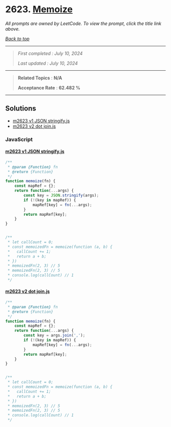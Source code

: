 # 2623. [Memoize](<https://leetcode.com/problems/memoize>)

*All prompts are owned by LeetCode. To view the prompt, click the title link above.*

*[Back to top](<../README.md>)*

------

> *First completed : July 10, 2024*
>
> *Last updated : July 10, 2024*

------

> **Related Topics** : **N/A**
>
> **Acceptance Rate** : **62.482 %**

------

## Solutions

- [m2623 v1 JSON stringify.js](<../my-submissions/m2623 v1 JSON stringify.js>)
- [m2623 v2 dot join.js](<../my-submissions/m2623 v2 dot join.js>)
### JavaScript
#### [m2623 v1 JSON stringify.js](<../my-submissions/m2623 v1 JSON stringify.js>)
```JavaScript
/**
 * @param {Function} fn
 * @return {Function}
 */
function memoize(fn) {
    const mapRef = {};
    return function(...args) {
        const key = JSON.stringify(args);
        if (!(key in mapRef)) {
            mapRef[key] = fn(...args);
        }
        return mapRef[key];
    }
}


/** 
 * let callCount = 0;
 * const memoizedFn = memoize(function (a, b) {
 *	 callCount += 1;
 *   return a + b;
 * })
 * memoizedFn(2, 3) // 5
 * memoizedFn(2, 3) // 5
 * console.log(callCount) // 1 
 */
```

#### [m2623 v2 dot join.js](<../my-submissions/m2623 v2 dot join.js>)
```JavaScript
/**
 * @param {Function} fn
 * @return {Function}
 */
function memoize(fn) {
    const mapRef = {};
    return function(...args) {
        const key = args.join(',');
        if (!(key in mapRef)) {
            mapRef[key] = fn(...args);
        }
        return mapRef[key];
    }
}


/** 
 * let callCount = 0;
 * const memoizedFn = memoize(function (a, b) {
 *	 callCount += 1;
 *   return a + b;
 * })
 * memoizedFn(2, 3) // 5
 * memoizedFn(2, 3) // 5
 * console.log(callCount) // 1 
 */
```

